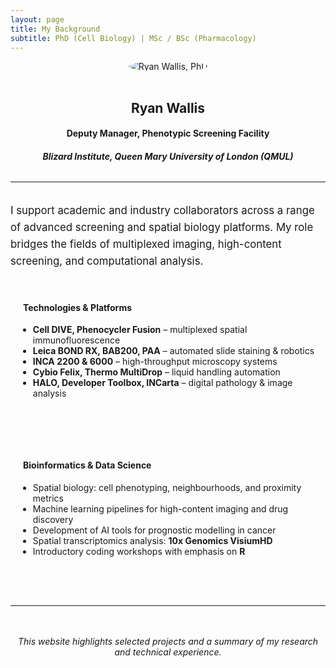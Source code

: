 ```yaml
---
layout: page
title: My Background
subtitle: PhD (Cell Biology) | MSc / BSc (Pharmacology)
---
```


<style>
  .bio-section {
    margin-top: 2rem;
    font-size: 1.05rem;
    line-height: 1.6;
  }

  .info-container {
    display: flex;
    gap: 2rem;
    flex-wrap: wrap;
    justify-content: center;
  }

  .info-box {
    flex: 1 1 300px;
    max-width: 480px;
    margin: 1rem 0;
  }

  .info-box h4 {
    display: flex;
    align-items: center;
    gap: 0.5rem;
  }

  .info-box h4 i {
    color: #02b8de; /* blue icon color */
  }
</style>

<div style="text-align: center;">
  <img src="https://RyanJWallis.github.io/assets/img/Ryan_2.jpg" alt="Ryan Wallis, PhD" style="max-width: 200px; border-radius: 50%; margin-bottom: 1rem;">
  <h2>Ryan Wallis</h2>
  <h4>Deputy Manager, Phenotypic Screening Facility</h4>
  <h5>Blizard Institute, Queen Mary University of London (QMUL)</h5>
</div>

<hr style="margin: 2rem 0;">

<div class="bio-section">
  <p>
    I support academic and industry collaborators across a range of advanced screening and spatial biology platforms. My role bridges the fields of multiplexed imaging, high-content screening, and computational analysis.
  </p>
</div>

<div class="info-container">
  <div class="info-box">
    <h4><i class="fas fa-microscope"></i> Technologies & Platforms</h4>
    <ul>
      <li><strong>Cell DIVE, Phenocycler Fusion</strong> – multiplexed spatial immunofluorescence</li>
      <li><strong>Leica BOND RX, BAB200, PAA</strong> – automated slide staining & robotics</li>
      <li><strong>INCA 2200 & 6000</strong> – high-throughput microscopy systems</li>
      <li><strong>Cybio Felix, Thermo MultiDrop</strong> – liquid handling automation</li>
      <li><strong>HALO, Developer Toolbox, INCarta</strong> – digital pathology & image analysis</li>
    </ul>
  </div>

  <div class="info-box">
    <h4><i class="fas fa-laptop-code"></i> Bioinformatics & Data Science</h4>
    <ul>
      <li>Spatial biology: cell phenotyping, neighbourhoods, and proximity metrics</li>
      <li>Machine learning pipelines for high-content imaging and drug discovery</li>
      <li>Development of AI tools for prognostic modelling in cancer</li>
      <li>Spatial transcriptomics analysis: <strong>10x Genomics VisiumHD</strong></li>
      <li>Introductory coding workshops with emphasis on <strong>R</strong></li>
    </ul>
  </div>
</div>

<hr style="margin: 3rem 0;">

<p style="text-align: center; font-style: italic;">
  This website highlights selected projects and a summary of my research and technical experience.
</p>
